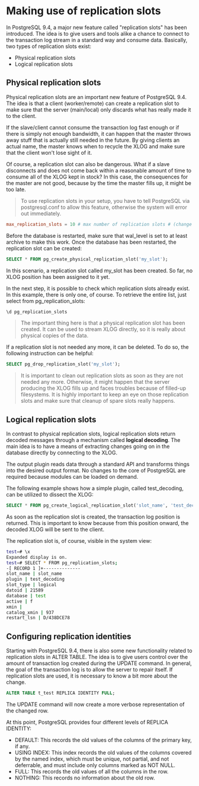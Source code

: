 # Making use of replication slots

In PostgreSQL 9.4, a major new feature called "replication slots" has been
introduced. The idea is to give users and tools alike a chance to connect to the
transaction log stream in a standard way and consume data.
Basically, two types of replication slots exist:

- Physical replication slots
- Logical replication slots

## Physical replication slots

Physical replication slots are an important new feature of PostgreSQL 9.4. The idea is that a client (worker/remote) can create a replication slot to make sure that the server (main/local) only discards what has really made it to the client.

If the slave/client cannot consume the transaction log fast enough or if there is simply not enough bandwidth, it can happen that the master throws away stuff that is actually still needed in the future. By giving clients an actual name, the master knows when to recycle the XLOG and make sure that the client won't lose sight of it.

Of course, a replication slot can also be dangerous. What if a slave disconnects and does not come back within a reasonable amount of time to consume all of the XLOG kept in stock? In this case, the consequences for the master are not good, because by the time the master fills up, it might be too late.

> To use replication slots in your setup, you have to tell PostgreSQL via postgresql.conf to allow this feature, otherwise the system will error out immediately.

```conf
max_replication_slots = 10 # max number of replication slots # (change requires restart)
```

Before the database is restarted, make sure that wal_level is set to at least
archive to make this work. Once the database has been restarted, the replication
slot can be created:

```SQL
SELECT * FROM pg_create_physical_replication_slot('my_slot');
```

In this scenario, a replication slot called my_slot has been created. So far, no
XLOG position has been assigned to it yet.

In the next step, it is possible to check which replication slots already exist. In
this example, there is only one, of course. To retrieve the entire list, just select
from pg_replication_slots:

```bash
\d pg_replication_slots
```

> The important thing here is that a physical replication slot has been created. It
can be used to stream XLOG directly, so it is really about physical copies of the
data.

If a replication slot is not needed any more, it can be deleted. To do so, the
following instruction can be helpful:

```SQL
SELECT pg_drop_replication_slot('my_slot');
```

> It is important to clean out replication slots as soon as they are not needed any
more. Otherwise, it might happen that the server producing the XLOG fills up
and faces troubles because of filled-up filesystems. It is highly important to keep
an eye on those replication slots and make sure that cleanup of spare slots really
happens.

## Logical replication slots

In contrast to physical replication slots, logical replication slots return decoded
messages through a mechanism called **logical decoding**. The main idea is to
have a means of extracting changes going on in the database directly by
connecting to the XLOG.

The output plugin reads data through a standard API and transforms things into the desired output format. No changes to the core of PostgreSQL are required because modules can be loaded on demand.

The following example shows how a simple plugin, called test_decoding, can
be utilized to dissect the XLOG:

```SQL
SELECT * FROM pg_create_logical_replication_slot('slot_name', 'test_decoding');
```

As soon as the replication slot is created, the transaction log position is returned.
This is important to know because from this position onward, the decoded
XLOG will be sent to the client.

The replication slot is, of course, visible in the system view:

```bash
test=# \x
Expanded display is on.
test=# SELECT * FROM pg_replication_slots;
-[ RECORD 1 ]+--------------
slot_name | slot_name
plugin | test_decoding
slot_type | logical
datoid | 21589
database | test
active | f
xmin |
catalog_xmin | 937
restart_lsn | D/438DCE78
```

## Configuring replication identities

Starting with PostgreSQL 9.4, there is also some new functionality related to
replication slots in ALTER TABLE. The idea is to give users control over the
amount of transaction log created during the UPDATE command. In general, the
goal of the transaction log is to allow the server to repair itself. If replication
slots are used, it is necessary to know a bit more about the change.

```SQL
ALTER TABLE t_test REPLICA IDENTITY FULL;
```

The UPDATE command will now create a more verbose representation of the changed row.

At this point, PostgreSQL provides four different levels of REPLICA IDENTITY:

- DEFAULT: This records the old values of the columns of the primary key, if any.
- USING INDEX: This index records the old values of the columns covered by the named index, which must be unique, not partial, and not deferrable, and must include only columns marked as NOT NULL.
- FULL: This records the old values of all the columns in the row.
- NOTHING: This records no information about the old row.


